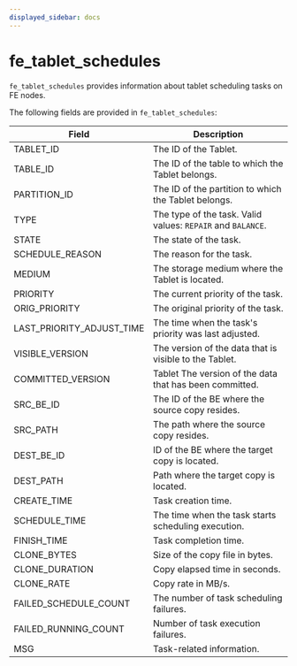 ```yaml
---
displayed_sidebar: docs
---
```


# fe_tablet_schedules

`fe_tablet_schedules` provides information about tablet scheduling tasks on FE nodes.

The following fields are provided in `fe_tablet_schedules`:

| **Field**       | **Description**                                              |
| --------------- | ------------------------------------------------------------ |
| TABLET_ID       | The ID of the Tablet.                                        |
| TABLE_ID        | The ID of the table to which the Tablet belongs.             |
| PARTITION_ID    | The ID of the partition to which the Tablet belongs.         |
| TYPE            | The type of the task. Valid values: `REPAIR` and `BALANCE`.  |
| STATE           | The state of the task.                                       |
| SCHEDULE_REASON | The reason for the task.                                     |
| MEDIUM          | The storage medium where the Tablet is located.              |
| PRIORITY        | The current priority of the task.                            |
| ORIG_PRIORITY   | The original priority of the task.                           |
| LAST_PRIORITY_ADJUST_TIME | The time when the task's priority was last adjusted. |
| VISIBLE_VERSION | The version of the data that is visible to the Tablet.       |
| COMMITTED_VERSION | Tablet The version of the data that has been committed.    |
| SRC_BE_ID       | The ID of the BE where the source copy resides.              |
| SRC_PATH        | The path where the source copy resides.                      |
| DEST_BE_ID      | ID of the BE where the target copy is located.               |
| DEST_PATH       | Path where the target copy is located.                       |
| CREATE_TIME     | Task creation time.                                          |
| SCHEDULE_TIME   | The time when the task starts scheduling execution.          |
| FINISH_TIME     | Task completion time.                                        |
| CLONE_BYTES     | Size of the copy file in bytes.                              |
| CLONE_DURATION  | Copy elapsed time in seconds.                                |
| CLONE_RATE      | Copy rate in MB/s.                                           |
| FAILED_SCHEDULE_COUNT | The number of task scheduling failures.                |
| FAILED_RUNNING_COUNT | Number of task execution failures.                      |
| MSG             | Task-related information.                                    |
